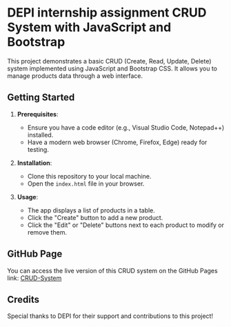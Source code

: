 # DEPI internship assignment CRUD System with JavaScript and Bootstrap

This project demonstrates a basic CRUD (Create, Read, Update, Delete) system implemented using JavaScript and Bootstrap CSS. It allows you to manage products data through a web interface.

## Getting Started

1. **Prerequisites**:
   - Ensure you have a code editor (e.g., Visual Studio Code, Notepad++) installed.
   - Have a modern web browser (Chrome, Firefox, Edge) ready for testing.

2. **Installation**:
   - Clone this repository to your local machine.
   - Open the `index.html` file in your browser.

3. **Usage**:
   - The app displays a list of products in a table.
   - Click the "Create" button to add a new product.
   - Click the "Edit" or "Delete" buttons next to each product to modify or remove them.

## GitHub Page

You can access the live version of this CRUD system on the GitHub Pages link: [CRUD-System](https://haneenakram.github.io/DEPI_React_CRUD_System/)

## Credits

Special thanks to DEPI for their support and contributions to this project!
